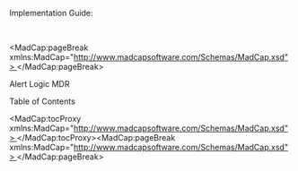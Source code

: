 <p class="p_1">Implementation Guide:</p>

<p class="p_2"> </p>

<MadCap:pageBreak xmlns:MadCap="http://www.madcapsoftware.com/Schemas/MadCap.xsd"> </MadCap:pageBreak><p class="p_3">
  <span class="span_1">Alert Logic MDR </span>
</p>

<p class="TOCHeading">Table of Contents</p>

<MadCap:tocProxy xmlns:MadCap="http://www.madcapsoftware.com/Schemas/MadCap.xsd"> </MadCap:tocProxy><MadCap:pageBreak xmlns:MadCap="http://www.madcapsoftware.com/Schemas/MadCap.xsd"> </MadCap:pageBreak>
